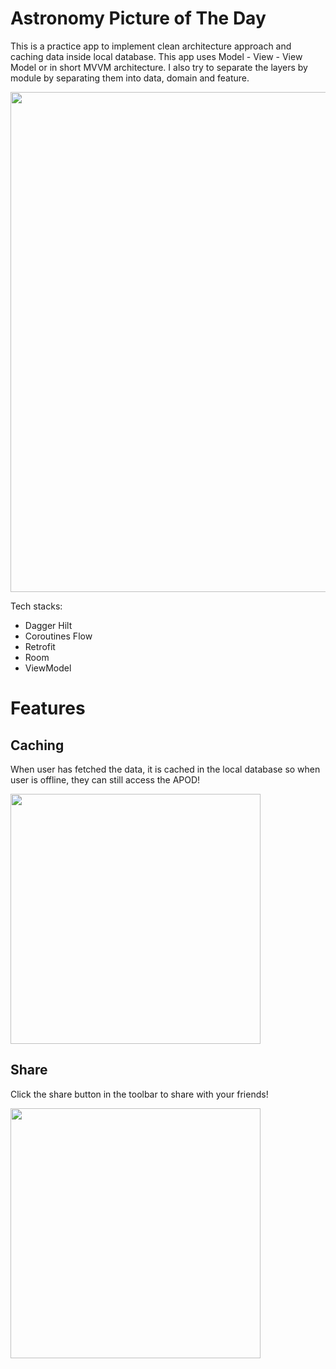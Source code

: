 # Astronomy Picture of The Day

This is a practice app to implement clean architecture approach and caching data inside local database. This app uses Model - View - View Model or in short MVVM architecture.
I also try to separate the layers by module by separating them into data, domain and feature.

<img src="https://user-images.githubusercontent.com/32363208/163707322-7a300900-8ed7-4b0d-b09d-2727416dfeb3.png" width=800/>

Tech stacks:
- Dagger Hilt
- Coroutines Flow
- Retrofit
- Room
- ViewModel

# Features

## Caching
When user has fetched the data, it is cached in the local database so when user is offline, they can still access the APOD!

<img src="https://user-images.githubusercontent.com/32363208/163707543-cdcec8dd-58f4-475f-bbab-4726b6a8449d.jpg" width=400/>

## Share
Click the share button in the toolbar to share with your friends!

<img src="https://user-images.githubusercontent.com/32363208/163707599-4e87bc64-72a2-46fb-a323-cc6f796dd1ca.jpg" width=400/>
